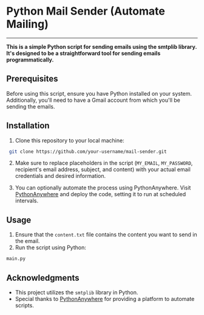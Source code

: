 # Python Mail Sender (Automate Mailing)
---------------------------------------

**This is a simple Python script for sending emails using the smtplib library. It's designed to be a straightforward tool for sending emails programmatically.**

## Prerequisites

Before using this script, ensure you have Python installed on your system. Additionally, you'll need to have a Gmail account from which you'll be sending the emails.

## Installation

1. Clone this repository to your local machine:

```bash 
 git clone https://github.com/your-username/mail-sender.git
```

2. Make sure to replace placeholders in the script (`MY_EMAIL`, `MY_PASSWORD`, recipient's email address, subject, and content) with your actual email credentials and desired information.

3. You can optionally automate the process using PythonAnywhere. Visit [PythonAnywhere](https://www.pythonanywhere.com/) and deploy the code, setting it to run at scheduled intervals.

## Usage

1. Ensure that the `content.txt` file contains the content you want to send in the email.
2. Run the script using Python:
```bash
main.py
```

## Acknowledgments

- This project utilizes the `smtplib` library in Python.
- Special thanks to [PythonAnywhere](https://www.pythonanywhere.com/) for providing a platform to automate scripts.


